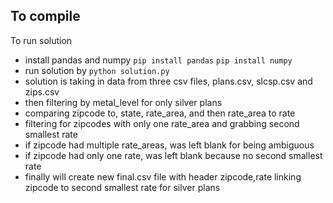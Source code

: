 ## To compile
To run solution
- install pandas and numpy
  ``` pip install pandas ```
  ``` pip install numpy ```
- run solution by 
  ``` python solution.py ```
- solution is taking in data from three csv files, 
  plans.csv, slcsp.csv and zips.csv
- then filtering by metal_level for only silver plans
- comparing zipcode to, state, rate_area, and then rate_area to rate
- filtering for zipcodes with only one rate_area and grabbing second smallest rate
- if zipcode had multiple rate_areas, was left blank for being ambiguous
- if zipcode had only one rate, was left blank because no second smallest rate
- finally will create new final.csv file with header zipcode,rate linking zipcode to second smallest rate for silver plans